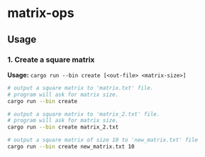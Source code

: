 # matrix-ops

## Usage

### 1. Create a square matrix

**Usage:** `cargo run --bin create [<out-file> <matrix-size>]`

```sh
# output a square matrix to 'matrix.txt' file.
# program will ask for matrix size.
cargo run --bin create

# output a square matrix to 'matrix_2.txt' file.
# program will ask for matrix size.
cargo run --bin create matrix_2.txt

# output a square matrix of size 10 to 'new_matrix.txt' file
cargo run --bin create new_matrix.txt 10
```

